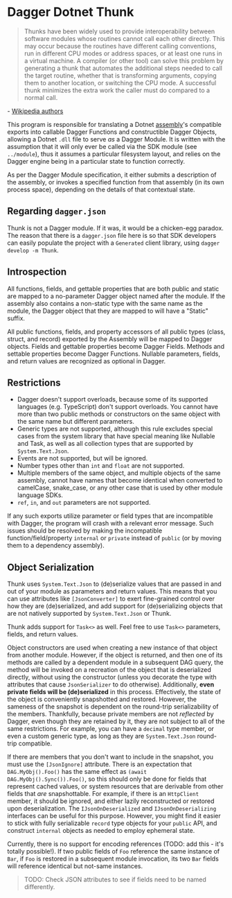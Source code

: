 # Dagger Dotnet Thunk

> Thunks have been widely used to provide interoperability between software modules whose routines cannot call each other directly. This may occur because the routines have different calling conventions, run in different CPU modes or address spaces, or at least one runs in a virtual machine. A compiler (or other tool) can solve this problem by generating a thunk that automates the additional steps needed to call the target routine, whether that is transforming arguments, copying them to another location, or switching the CPU mode. A successful thunk minimizes the extra work the caller must do compared to a normal call.

 \- [Wikipedia authors](https://en.wikipedia.org/wiki/Thunk)

This program is responsible for translating a Dotnet [assembly](https://learn.microsoft.com/en-us/dotnet/standard/assembly/)'s compatible exports into callable Dagger Functions and constructible Dagger Objects, allowing a Dotnet `.dll` file to serve _as_ a Dagger Module.  It is written with the assumption that it will only ever be called via the SDK module (see `../module`), thus it assumes a particular filesystem layout, and relies on the Dagger engine being in a particular state to function correctly.

As per the Dagger Module specification, it either submits a description of the assembly, or invokes a specified function from that assembly (in its own process space), depending on the details of that contextual state.

## Regarding `dagger.json`

Thunk is not a Dagger module.  If it was, it would be a chicken-egg paradox.  The reason that there is a `dagger.json` file here is so that SDK developers can easily populate the project with a `Generated` client library, using `dagger develop -m Thunk`.

## Introspection

All functions, fields, and gettable properties that are both public and static are mapped to a no-parameter Dagger object named after the module.  If the assembly also contains a non-static type with the same name as the module, the Dagger object that they are mapped to will have a "Static" suffix.

All public functions, fields, and property accessors of all public types (class, struct, and record) exported by the Assembly will be mapped to Dagger objects.  Fields and gettable properties become Dagger Fields.  Methods and settable properties become Dagger Functions.  Nullable parameters, fields, and return values are recognized as optional in Dagger.

## Restrictions

- Dagger doesn't support overloads, because some of its supported languages (e.g. TypeScript) don't support overloads.  You cannot have more than two public methods or constructors on the same object with the same name but different parameters.
- Generic types are not supported, although this rule excludes special cases from the system library that have special meaning like Nullable and Task, as well as all collection types that are supported by `System.Text.Json`.
- Events are not supported, but will be ignored.
- Number types other than `int` and `float` are not supported.
- Multiple members of the same object, and multiple objects of the same assembly, cannot have names that become identical when converted to camelCase, snake_case, or any other case that is used by other module language SDKs.
- `ref`, `in`, and `out` parameters are not supported.

If any such exports utilize parameter or field types that are incompatible with Dagger, the program will crash with a relevant error message.  Such issues should be resolved by making the incompatible function/field/property `internal` or `private` instead of `public` (or by moving them to a dependency assembly).

## Object Serialization

Thunk uses `System.Text.Json` to (de)serialize values that are passed in and out of your module as parameters and return values.  This means that you can use attributes like `[JsonConverter]` to exert fine-grained control over how they are (de)serialized, and add support for (de)serializing objects that are not natively supported by `System.Text.Json` or Thunk.

Thunk adds support for `Task<>` as well.  Feel free to use `Task<>` parameters, fields, and return values.

Object constructors are used when creating a new instance of that object from another module.  However, if the object is returned, and then one of its methods are called by a dependent module in a subsequent DAG query, the method will be invoked on a recreation of the object that is deserialized directly, without using the constructor (unless you decorate the type with attributes that cause `JsonSerializer` to do otherwise).  Additionally, **even private fields will be (de)serialized** in this process.  Effectively, the state of the object is conveniently snapshotted and restored.  However, the sameness of the snapshot is dependent on the round-trip serializability of the members.  Thankfully, because private members are not _reflected_ by Dagger, even though they are retained by it, they are not subject to all of the same restrictions.  For example, you can have a `decimal` type member, or even a custom generic type, as long as they are `System.Text.Json` round-trip compatible.

If there are members that you don't want to include in the snapshot, you must use the `[JsonIgnore]` attribute.  There is an expectation that `DAG.MyObj().Foo()` has the same effect as `(await DAG.MyObj().Sync()).Foo()`, so this should only be done for fields that represent cached values, or system resources that are derivable from other fields that _are_ snapshottable.  For example, if there is an `HttpClient` member, it should be ignored, and either lazily reconstructed or restored upon deserialization.  The `IJsonOnDeserialized` and `IJsonOnDeserializing` interfaces can be useful for this purpose.  However, you might find it easier to stick with fully serializable `record` type objects for your `public` API, and construct `internal` objects as needed to employ ephemeral state.

Currently, there is no support for encoding references (TODO: add this - it's totally possible!).  If two public fields of `Foo` reference the same instance of `Bar`, if `Foo` is restored in a subsequent module invocation, its two `Bar` fields will reference identical but not-same instances.

> TODO: Check JSON attributes to see if fields need to be named differently.

